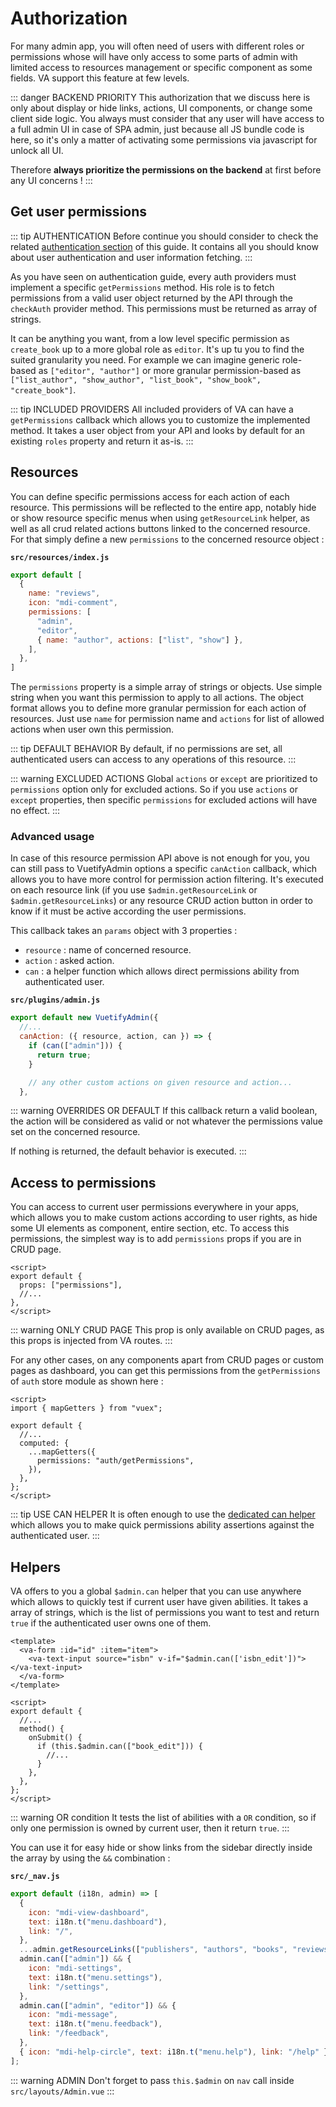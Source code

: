 # Authorization

For many admin app, you will often need of users with different roles or permissions whose will have only access to some parts of admin with limited access to resources management or specific component as some fields. VA support this feature at few levels.

::: danger BACKEND PRIORITY
This authorization that we discuss here is only about display or hide links, actions, UI components, or change some client side logic. You always must consider that any user will have access to a full admin UI in case of SPA admin, just because all JS bundle code is here, so it's only a matter of activating some permissions via javascript for unlock all UI.

Therefore **always prioritize the permissions on the backend** at first before any UI concerns !
:::

## Get user permissions

::: tip AUTHENTICATION
Before continue you should consider to check the related [authentication section](authentication.md) of this guide. It contains all you should know about user authentication and user information fetching.
:::

As you have seen on authentication guide, every auth providers must implement a specific `getPermissions` method. His role is to fetch permissions from a valid user object returned by the API through the `checkAuth` provider method. This permissions must be returned as array of strings.

It can be anything you want, from a low level specific permission as `create_book` up to a more global role as `editor`. It's up tu you to find the suited granularity you need. For example we can imagine generic role-based as `["editor", "author"]` or more granular permission-based as `["list_author", "show_author", "list_book", "show_book", "create_book"]`.

::: tip INCLUDED PROVIDERS
All included providers of VA can have a `getPermissions` callback which allows you to customize the implemented method. It takes a user object from your API and looks by default for an existing `roles` property and return it as-is.
:::

## Resources

You can define specific permissions access for each action of each resource. This permissions will be reflected to the entire app, notably hide or show resource specific menus when using `getResourceLink` helper, as well as all crud related actions buttons linked to the concerned resource. For that simply define a new `permissions` to the concerned resource object :

**`src/resources/index.js`**

```js {5-9}
export default [
  {
    name: "reviews",
    icon: "mdi-comment",
    permissions: [
      "admin",
      "editor",
      { name: "author", actions: ["list", "show"] },
    ],
  },
]
```

The `permissions` property is a simple array of strings or objects. Use simple string when you want this permission to apply to all actions. The object format allows you to define more granular permission for each action of resources. Just use `name` for permission name and `actions` for list of allowed actions when user own this permission.

::: tip DEFAULT BEHAVIOR
By default, if no permissions are set, all authenticated users can access to any operations of this resource.
:::

::: warning EXCLUDED ACTIONS
Global `actions` or `except` are prioritized to `permissions` option only for excluded actions. So if you use `actions` or `except` properties, then specific `permissions` for excluded actions will have no effect.
:::

### Advanced usage

In case of this resource permission API above is not enough for you, you can still pass to VuetifyAdmin options a specific `canAction` callback, which allows you to have more control for permission action filtering. It's executed on each resource link (if you use `$admin.getResourceLink` or `$admin.getResourceLinks`) or any resource CRUD action button in order to know if it must be active according the user permissions.

This callback takes an `params` object with 3 properties :

* `resource` : name of concerned resource.
* `action` : asked action.
* `can` : a helper function which allows direct permissions ability from authenticated user.

**`src/plugins/admin.js`**

```js
export default new VuetifyAdmin({
  //...
  canAction: ({ resource, action, can }) => {
    if (can(["admin"])) {
      return true;
    }

    // any other custom actions on given resource and action...
  },
```

::: warning OVERRIDES OR DEFAULT
If this callback return a valid boolean, the action will be considered as valid or not whatever the permissions value set on the concerned resource.

If nothing is returned, the default behavior is executed.
:::

## Access to permissions

You can access to current user permissions everywhere in your apps, which allows you to make custom actions according to user rights, as hide some UI elements as component, entire section, etc. To access this permissions, the simplest way is to add `permissions` props if you are in CRUD page.

```vue {3}
<script>
export default {
  props: ["permissions"],
  //...
},
</script>
```

::: warning ONLY CRUD PAGE
This prop is only available on CRUD pages, as this props is injected from VA routes.
:::

For any other cases, on any components apart from CRUD pages or custom pages as dashboard, you can get this permissions from the `getPermissions` of `auth` store module as shown here :

```vue {8}
<script>
import { mapGetters } from "vuex";

export default {
  //...
  computed: {
    ...mapGetters({
      permissions: "auth/getPermissions",
    }),
  },
};
</script>
```

::: tip USE CAN HELPER
It is often enough to use the [dedicated can helper](#helpers) which allows you to make quick permissions ability assertions against the authenticated user.
:::

## Helpers

VA offers to you a global `$admin.can` helper that you can use anywhere which allows to quickly test if current user have given abilities. It takes a array of strings, which is the list of permissions you want to test and return `true` if the authenticated user owns one of them.

```vue {3,12}
<template>
  <va-form :id="id" :item="item">
    <va-text-input source="isbn" v-if="$admin.can(['isbn_edit'])"></va-text-input>
  </va-form>
</template>

<script>
export default {
  //...
  method() {
    onSubmit() {
      if (this.$admin.can(["book_edit"])) {
        //...
      }
    },
  },
};
</script>
```

::: warning OR condition
It tests the list of abilities with a `OR` condition, so if only one permission is owned by current user, then it return `true`.
:::

You can use it for easy hide or show links from the sidebar directly inside the array by using the `&&` combination :

**`src/_nav.js`**

```js {8,13}
export default (i18n, admin) => [
  {
    icon: "mdi-view-dashboard",
    text: i18n.t("menu.dashboard"),
    link: "/",
  },
  ...admin.getResourceLinks(["publishers", "authors", "books", "reviews"]),
  admin.can(["admin"]) && {
    icon: "mdi-settings",
    text: i18n.t("menu.settings"),
    link: "/settings",
  },
  admin.can(["admin", "editor"]) && {
    icon: "mdi-message",
    text: i18n.t("menu.feedback"),
    link: "/feedback",
  },
  { icon: "mdi-help-circle", text: i18n.t("menu.help"), link: "/help" },
];
```

::: warning ADMIN
Don't forget to pass `this.$admin` on `nav` call inside `src/layouts/Admin.vue`
:::

